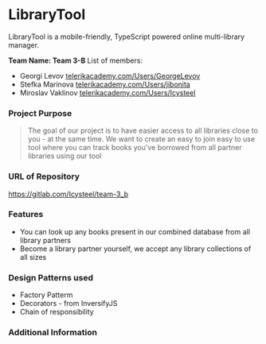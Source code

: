 # LibraryTool

LibraryTool is a mobile-friendly, TypeScript powered online multi-library manager.

**Team Name: Team 3-B**
List of members:
  - Georgi Levov [telerikacademy.com/Users/GeorgeLevov](https://my.telerikacademy.com/Users/GeorgeLevov)
  - Stefka Marinova [telerikacademy.com/Users/jibonita](https://my.telerikacademy.com/Users/jibonita)
  - Miroslav Vaklinov [telerikacademy.com/Users/Icysteel](https://my.telerikacademy.com/Users/Icysteel)
 
### Project Purpose

> The goal of our project is to have
> easier access to all libraries 
> close to you - at the same time.
> We want to create an easy to join 
> easy to use tool where you can track
> books you've borrowed from all
> partner libraries using our tool

### URL of Repository 
https://gitlab.com/Icysteel/team-3_b

### Features

  - You can look up any books present in our combined database from all library partners
  - Become a library partner yourself, we accept any library collections of all sizes

### Design Patterns used

* Factory Patterm
* Decorators - from InversifyJS
* Chain of responsibility

### Additional Information



